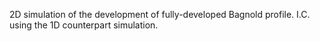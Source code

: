 2D simulation of the development of fully-developed Bagnold profile.
I.C. using the 1D counterpart simulation.
